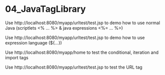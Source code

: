 04_JavaTagLibrary
=================

Use http://localhost:8080/myapp/urltest/test.jsp to demo how to use normal Java (scriptlets <% ... %> & java expressions <%= ... %>)

Use http://localhost:8080/myapp/urltest/test.jsp to demo how to use expression language (${...})

Use http://localhost:8080/myapp/home to test the conditional, iteration and import tags

Use http://localhost:8080/myapp/urltest/test.jsp to test the URL tag

